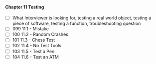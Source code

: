 #### Chapter 11 Testing
- [ ] What Interviewer is looking for, testing a real world object, testing a piece of software, testing a function, troubleshooting question
- [ ] 099 11.1 - Mistake
- [ ] 100 11.2 - Random Crashes
- [ ] 101 11.3 - Chess Test
- [ ] 102 11.4 - No Test Tools
- [ ] 103 11.5 - Test a Pen
- [ ] 104 11.6 - Test an ATM